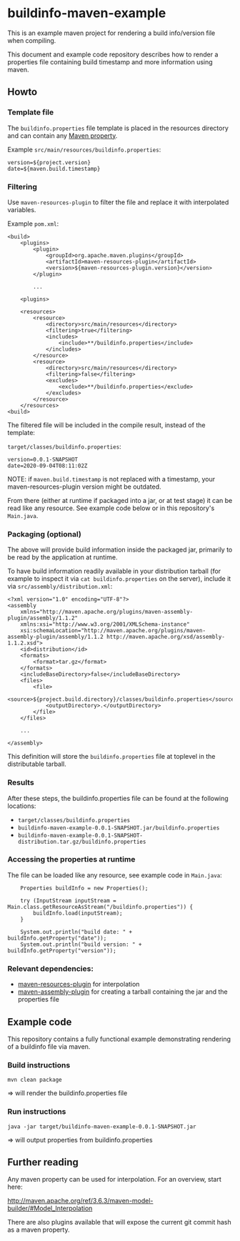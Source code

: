 # buildinfo-maven-example

This is an example maven project for rendering a build info/version file when compiling.

This document and example code repository describes how to render a properties file containing build timestamp and more information using maven.

## Howto

### Template file

The `buildinfo.properties` file template is placed in the resources directory
and can contain any [Maven property](http://maven.apache.org/ref/3.6.3/maven-model-builder/#Model_Interpolation).

Example `src/main/resources/buildinfo.properties`:

    version=${project.version}
    date=${maven.build.timestamp}

### Filtering

Use `maven-resources-plugin` to filter the file and replace it with interpolated variables.

Example `pom.xml`:

    <build>
        <plugins>
            <plugin>
                <groupId>org.apache.maven.plugins</groupId>
                <artifactId>maven-resources-plugin</artifactId>
                <version>${maven-resources-plugin.version}</version>
            </plugin>

            ...

        <plugins>

        <resources>
            <resource>
                <directory>src/main/resources</directory>
                <filtering>true</filtering>
                <includes>
                    <include>**/buildinfo.properties</include>
                </includes>
            </resource>
            <resource>
                <directory>src/main/resources</directory>
                <filtering>false</filtering>
                <excludes>
                    <exclude>**/buildinfo.properties</exclude>
                </excludes>
            </resource>
        </resources>
    <build>

The filtered file will be included in the compile result, instead of the template:

`target/classes/buildinfo.properties`:

    version=0.0.1-SNAPSHOT
    date=2020-09-04T08:11:02Z

NOTE: if `maven.build.timestamp` is not replaced with a timestamp, your maven-resources-plugin version might be outdated.

From there (either at runtime if packaged into a jar, or at test stage) it can be read like any resource. See example code below or in this repository's `Main.java`.

### Packaging (optional)

The above will provide build information inside the packaged jar, primarily to be read by the application at runtime.

To have build information readily available in your distribution tarball (for example to inspect it via `cat buildinfo.properties` on the server), include it via `src/assembly/distribution.xml`:

    <?xml version="1.0" encoding="UTF-8"?>
    <assembly
        xmlns="http://maven.apache.org/plugins/maven-assembly-plugin/assembly/1.1.2"
        xmlns:xsi="http://www.w3.org/2001/XMLSchema-instance"
        xsi:schemaLocation="http://maven.apache.org/plugins/maven-assembly-plugin/assembly/1.1.2 http://maven.apache.org/xsd/assembly-1.1.2.xsd">
        <id>distribution</id>
        <formats>
            <format>tar.gz</format>
        </formats>
        <includeBaseDirectory>false</includeBaseDirectory>
        <files>
            <file>
                <source>${project.build.directory}/classes/buildinfo.properties</source>
                <outputDirectory>.</outputDirectory>
            </file>
        </files>

        ...

    </assembly>

This definition will store the `buildinfo.properties` file at toplevel in the distributable tarball.

### Results

After these steps, the buildinfo.properties file can be found at the following locations:

- `target/classes/buildinfo.properties`
- `buildinfo-maven-example-0.0.1-SNAPSHOT.jar/buildinfo.properties`
- `buildinfo-maven-example-0.0.1-SNAPSHOT-distribution.tar.gz/buildinfo.properties`


### Accessing the properties at runtime

The file can be loaded like any resource, see example code in `Main.java`:

        Properties buildInfo = new Properties();

        try (InputStream inputStream = Main.class.getResourceAsStream("/buildinfo.properties")) {
            buildInfo.load(inputStream);
        }

        System.out.println("build date: " + buildInfo.getProperty("date"));
        System.out.println("build version: " + buildInfo.getProperty("version"));

### Relevant dependencies:

- [maven-resources-plugin](https://mvnrepository.com/artifact/org.apache.maven.plugins/maven-resources-plugin) for interpolation
- [maven-assembly-plugin](https://mvnrepository.com/artifact/org.apache.maven.plugins/maven-assembly-plugin) for creating a tarball containing the jar and the properties file

## Example code

This repository contains a fully functional example demonstrating rendering of a buildinfo file via maven.

### Build instructions

    mvn clean package

=> will render the buildinfo.properties file

### Run instructions

    java -jar target/buildinfo-maven-example-0.0.1-SNAPSHOT.jar

=> will output properties from buildinfo.properties

## Further reading

Any maven property can be used for interpolation. For an overview, start here:

http://maven.apache.org/ref/3.6.3/maven-model-builder/#Model_Interpolation

There are also plugins available that will expose the current git commit hash as a maven property.
